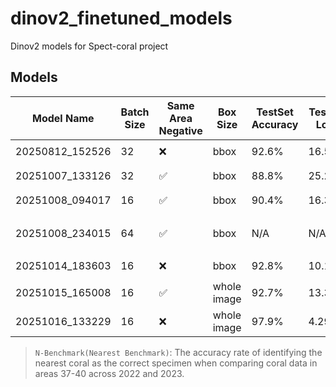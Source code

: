 # dinov2_finetuned_models
Dinov2 models for Spect-coral project

## Models

| Model Name | Batch Size | Same Area Negative | Box Size | TestSet Accuracy | TestSet Loss| N-Benchmark A37 | N-Benchmark A38 | N-Benchmark A39 | N-Benchmark A40 | N-Benchmark Avg | Comment |
| --- | --- | --- | --- | --- | --- | --- | --- | --- | --- | --- | --- |
| 20250812_152526 | 32 | ❌ | bbox | 92.6% | 16.59% | 50.00% | 51.61% | 48.15% | 43.24% | 48.25% | <hr> |
| 20251007_133126 | 32 | ✅ | bbox | 88.8% | 25.23% | 46.88% | 41.94% | 33.33% | 35.14% | 39.32% | <hr> |
| 20251008_094017 | 16 | ✅ | bbox | 90.4% | 16.36% | 37.50% | 48.39% | 37.04% | 37.84% | 40.19% | <hr> |
| 20251008_234015 | 64 | ✅ | bbox | N/A | N/A | N/A | N/A | N/A | N/A | N/A | CUDA out of memory |
| 20251014_183603 | 16 | ❌ | bbox | 92.8% | 10.12% | 37.50% | 38.71% | 44.44% | 43.24% | 40.97% | <hr> |
| 20251015_165008 | 16 | ✅ | whole image | 92.7% | 13.30% | 62.50% | 61.29% | 55.56% | 78.38% | 64.43% | <hr> |
| 20251016_133229 | 16 | ❌ | whole image | 97.9% | 4.29% | 56.25% | 58.06% | 74.07% | 64.86% | 63.31% | <hr> |

> `N-Benchmark(Nearest Benchmark)`: The accuracy rate of identifying the nearest coral as the correct specimen when comparing coral data in areas 37-40 across 2022 and 2023.